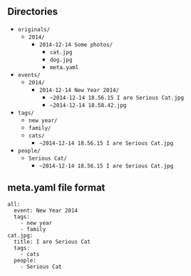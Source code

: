 ## Directories

* `originals/`
  - `2014/`
    + `2014-12-14 Some photos/`
      * `cat.jpg`
      * `dog.jpg`
      * `meta.yaml`
* `events/`
  - `2014/`
    + `2014-12-14 New Year 2014/`
      * `~2014-12-14 18.56.15 I are Serious Cat.jpg`
      * `~2014-12-14 18.58.42.jpg`
* `tags/`
  - `new year/`
  - `family/`
  - `cats/`
    + `~2014-12-14 18.56.15 I are Serious Cat.jpg`
* `people/`
  - `Serious Cat/`
    + `~2014-12-14 18.56.15 I are Serious Cat.jpg`


## meta.yaml file format

    all:
      event: New Year 2014
      tags:
        - new year
        - family
    cat.jpg:
      title: I are Serious Cat
      tags:
        - cats
      people:
        - Serious Cat